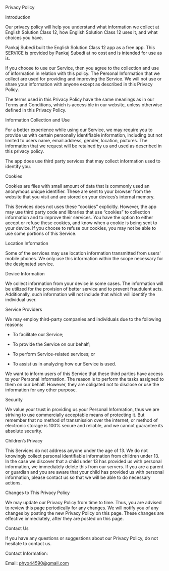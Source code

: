 Privacy Policy  

Introduction

Our privacy policy will help you understand what information we collect at English Solution Class 12, how English Solution Class 12 uses it, and what choices you have.

Pankaj Subedi built the English Solution Class 12 app as a free app. This SERVICE is provided by Pankaj Subedi at no cost and is intended for use as is.

If you choose to use our Service, then you agree to the collection and use of information in  relation with this policy. The Personal Information that we collect are used for providing and improving the Service. We will not use or share your information with anyone except as described in this Privacy Policy.  

The terms used in this Privacy Policy have the same meanings as in our Terms and Conditions, which is accessible in our website, unless otherwise  defined in this Privacy Policy.

Information Collection and Use  

For a better experience while using our Service, we may require you to provide us with certain personally identifiable information, including but not limited to users name, email address, gender, location, pictures. The information that we request will be retained by us and used as described in this privacy policy.  

The app does use third party services that may collect information used to identify you. 

Cookies  

Cookies are files with small amount of data that is commonly used an anonymous unique identifier. These are sent to your browser from the website that you visit and are stored on your devices’s internal memory.  

This Services does not uses these “cookies” explicitly. However, the app may use third party code and libraries that use “cookies” to collection information and to improve their services. You have the option  to either accept or refuse these cookies, and know when a cookie is being sent to your device. If you choose to refuse our cookies, you may not be able to use some portions of this Service.  

Location Information  

Some of the services may use location information transmitted from users' mobile phones. We only use this information within the scope necessary for the designated service.  

Device Information  

We collect information from your device in some cases. The information will be utilized for the provision of better service and to prevent fraudulent acts. Additionally, such information will not include that which will identify the individual user.  

Service Providers  

We may employ third-party companies and individuals due to the following reasons:  

* To facilitate our Service;

* To provide the Service on our behalf;

* To perform Service-related services; or

* To assist us in analyzing how our Service is used.  

We want to inform users of this Service that these third parties have access to your Personal Information. The reason is to perform the tasks assigned to them on our behalf. However, they are obligated not to disclose or use the information for any other purpose.  

Security  

We value your trust in providing us your Personal Information, thus we are striving to use commercially acceptable means of protecting it. But remember that no method of transmission over  the internet, or method of electronic storage is 100% secure and reliable, and we cannot guarantee its absolute security.  

Children’s Privacy  

This Services do not address anyone under the age of 13. We do not knowingly collect personal identifiable information from children under 13. In the case we discover that a child under 13 has provided us with personal information, we immediately delete this from our servers. If you  are  a  parent  or  guardian and you are aware that your child has provided us with personal information, please contact us so that we will be able to do necessary actions.  

Changes to This Privacy Policy  

We may update our Privacy Policy from time to time. Thus, you are advised to review this page periodically for any changes. We will notify you of any changes by posting the new Privacy Policy on this page. These changes are effective immediately, after they are posted on this page.  

Contact Us  

If you have any questions or suggestions about our Privacy Policy, do not hesitate to contact us.  

Contact Information:  

Email: phyo44590@gmail.com
